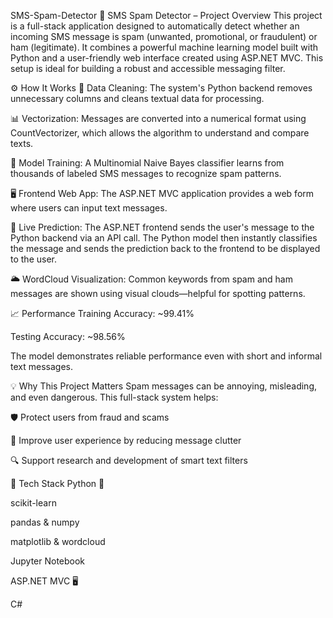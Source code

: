 SMS-Spam-Detector
📱 SMS Spam Detector – Project Overview
This project is a full-stack application designed to automatically detect whether an incoming SMS message is spam (unwanted, promotional, or fraudulent) or ham (legitimate). It combines a powerful machine learning model built with Python and a user-friendly web interface created using ASP.NET MVC. This setup is ideal for building a robust and accessible messaging filter.

⚙️ How It Works
🧹 Data Cleaning: The system's Python backend removes unnecessary columns and cleans textual data for processing.

📊 Vectorization: Messages are converted into a numerical format using CountVectorizer, which allows the algorithm to understand and compare texts.

🧠 Model Training: A Multinomial Naive Bayes classifier learns from thousands of labeled SMS messages to recognize spam patterns.

🖥️ Frontend Web App: The ASP.NET MVC application provides a web form where users can input text messages.

🎯 Live Prediction: The ASP.NET frontend sends the user's message to the Python backend via an API call. The Python model then instantly classifies the message and sends the prediction back to the frontend to be displayed to the user.

🌥️ WordCloud Visualization: Common keywords from spam and ham messages are shown using visual clouds—helpful for spotting patterns.

📈 Performance
Training Accuracy: ~99.41%

Testing Accuracy: ~98.56%

The model demonstrates reliable performance even with short and informal text messages.

💡 Why This Project Matters
Spam messages can be annoying, misleading, and even dangerous. This full-stack system helps:

🛡️ Protect users from fraud and scams

💌 Improve user experience by reducing message clutter

🔍 Support research and development of smart text filters

🔧 Tech Stack
Python 🐍

scikit-learn

pandas & numpy

matplotlib & wordcloud

Jupyter Notebook

ASP.NET MVC 🖥️

C#
